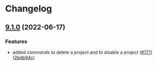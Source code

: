 # Changelog

## [9.1.0](https://github.com/OctopusDeploy/OctopusCLI/compare/9.0.0...v9.1.0) (2022-06-17)


### Features

* added commands to delete a project and to disable a project ([#177](https://github.com/OctopusDeploy/OctopusCLI/issues/177)) ([2bdb94c](https://github.com/OctopusDeploy/OctopusCLI/commit/2bdb94c62ff89f2b220990069100a163da13249d))
